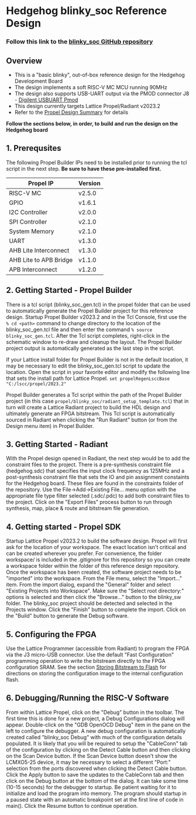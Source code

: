 # Hedgehog blinky_soc Reference Design

### Follow this link to the [blinky_soc GitHub repository](https://github.com/Future-Electronics-Design-Center/hedgehog-blinky_soc/tree/main)

## Overview

- This is a "basic blinky", out-of-box reference design for the Hedgehog Development Board
- The design implements a soft RISC-V MC MCU running 90MHz
- The design also supports USB-UART output via the PMOD connector J8 - [Digilent USBUART Pmod](https://digilent.com/shop/pmod-usbuart-usb-to-uart-interface/)
- This design currently targets Lattice Propel/Radiant v2023.2
- Refer to the [Propel Design Summary](soc_html/SoC_Memory_Map.html) for details


**Follow the sections below, in order, to build and run the design on the Hedgehog board**

## 1. Prerequsites

The following Propel Builder IPs need to be installed prior to running the tcl script in the next step.  **Be sure to have these pre-installed first.**

| Propel IP | Version |
| --------- | ------ |
| RISC-V MC | v2.5.0 |
| GPIO	| v1.6.1 |
| I2C Controller | v2.0.0 |
| SPI Controller | v2.1.0 |
| System Memory	| v2.1.0 |
| UART | v1.3.0 |
| AHB Lite Interconnect | v1.3.0 |
| AHB Lite to APB Bridge | v1.1.0 |
| APB Interconnect | v1.2.0 |


## 2. Getting Started - Propel Builder

There is a tcl script (blinky_soc_gen.tcl) in the propel folder that can be used to automatically generate the Propel Builder project for this reference design.  Startup Propel Builder v2023.2 and in the Tcl Console, first use the `% cd <path>` command to change directory to the location of the blinky_soc_gen.tcl file and then enter the command `% source blinky_soc_gen.tcl`.  After the Tcl script completes, right-click in the schematic window to re-draw and cleanup the layout.  The Propel Builder project output is automatically generated as the last step in the script.

If your Lattice install folder for Propel Builder is not in the default location, it may be necessary to edit the blinky_soc_gen.tcl script to update the location.  Open the script in your favorite editor and modify the following line that sets the install path for Lattice Propel. `set propelRegenLsccBase "C:/lscc/propel/2023.2"`

Propel Builder generates a Tcl script within the path of the Propel Builder project (in this case `propel/blinky_soc/radiant_setup_template.tcl`) that in turn will create a Lattice Radiant project to build the HDL design and ultimately generate an FPGA bitstream.  This Tcl script is automatically sourced in Radiant when clicking the "Run Radiant" button (or from the Design menu item) in Propel Builder.

## 3. Getting Started - Radiant

With the Propel design opened in Radiant, the next step would be to add the constraint files to the project.  There is a pre-synthesis constraint file (hedgehog.sdc) that specifies the input clock frequency as 125MHz and a post-synthesis constraint file that sets the IO and pin assignment constaints for the Hedgehog board. These files are found in the constraints folder of the repository.  Use the File->Add->Existing File... menu option with the appropriate file type filter selected (.sdc/.pdc) to add both constraint files to the project.  Click on the "Export Files" process button to run through synthesis, map, place & route and bitstream file generation.

## 4. Getting started - Propel SDK

Startup Lattice Propel v2023.2 to build the software design.  Propel will first ask for the location of your workspace.  The exact location isn't critical and can be created wherever you prefer.  For convenience, the folder workspace/ is included in the .gitignore for this repository so you can create a workspace folder within the folder of this reference design repository.  Once the workspace has been created, the software project needs to be "imported" into the workspace.  From the File menu, select the "Import..." item.  From the import dialog, expand the "General" folder and select "Existing Projects into Workspace". Make sure the "Select root directory:" options is selected and then click the "Browse..." button to the blinky_sw folder.  The blinky_soc project should be detected and selected in the Projects window.  Click the "Finish" button to complete the import.  Click on the "Build" button to generate the Debug software.

## 5. Configuring the FPGA

Use the Lattice Programmer (accessible from Radiant) to program the FPGA via the J3 micro-USB connector.  Use the default "Fast Configuration" programming operation to write the bitstream directly to the FPGA configuration SRAM.  See the section [Storing Bitstream to Flash]() for directions on storing the configuration image to the internal configuration flash.

## 6. Debugging/Running the RISC-V Software

From within Lattice Propel, click on the "Debug" button in the toolbar.  The first time this is done for a new project, a Debug Configurations dialog will appear.  Double-click on the "GDB OpenOCD Debug" item in the pane on the left to configure the debugger.  A new debug configuration is automatically created called "blinky_soc Debug" with much of the configuration details populated.  It is likely that you will be required to setup the "CableConn" tab of the configuration by clicking on the Detect Cable button and then clicking on the Scan Device button.  If the Scan Device button doesn't show the LCMXO5-25 device, it may be necessary to select a different "Port:" selection from the ports discovered when clicking the Detect Cable button.  Click the Apply button to save the updates to the CableConn tab and then click on the Debug button at the bottom of the dialog.  It can take some time (10-15 seconds) for the debugger to startup.  Be patient waiting for it to initialize and load the program into memory.  The program should startup in a paused state with an automatic breakpoint set at the first line of code in main().  Click the Resume button to continue operation.
